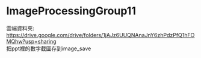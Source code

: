# ImageProcessingGroup11
雲端資料夾: https://drive.google.com/drive/folders/1jAJz6UUQNAnaJnY6zhPdzPfQ1hFOMQhw?usp=sharing  
把ppt裡的數字截圖存到image_save  

